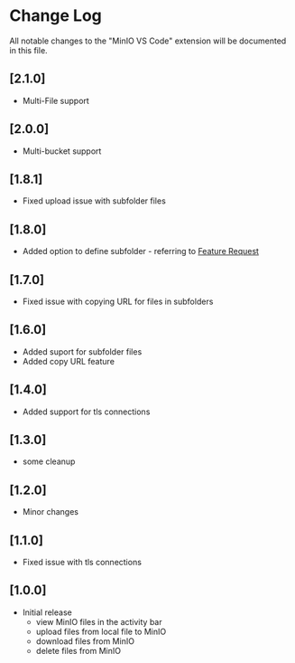 # Change Log

All notable changes to the "MinIO VS Code" extension will be documented in this file.

## [2.1.0]
- Multi-File support

## [2.0.0]
- Multi-bucket support

## [1.8.1]
- Fixed upload issue with subfolder files

## [1.8.0]
 - Added option to define subfolder - referring to [Feature Request](https://github.com/DrBenjamin/MinIO-VS-Code-Extension/issues/2)
 
## [1.7.0]
- Fixed issue with copying URL for files in subfolders

## [1.6.0]
- Added suport for subfolder files
- Added copy URL feature

## [1.4.0]
- Added support for tls connections
  
## [1.3.0]
- some cleanup

## [1.2.0]
- Minor changes

## [1.1.0]
- Fixed issue with tls connections

## [1.0.0]
- Initial release
  - view MinIO files in the activity bar
  - upload files from local file to MinIO
  - download files from MinIO
  - delete files from MinIO
